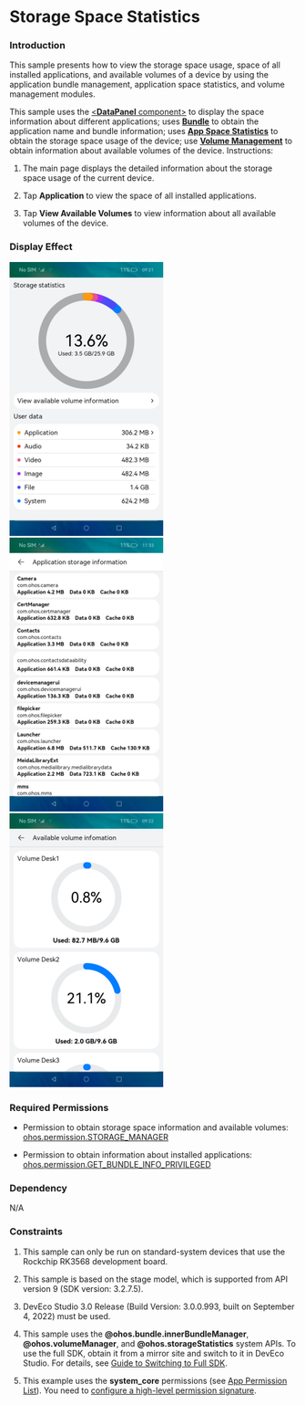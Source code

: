 # Storage Space Statistics

### Introduction

This sample presents how to view the storage space usage, space of all installed applications, and available volumes of a device by using the application bundle management, application space statistics, and volume management modules.

This sample uses the [<**DataPanel** component>](https://gitee.com/openharmony/docs/blob/master/en/application-dev/reference/arkui-ts/ts-basic-components-datapanel.md) to display the space information about different applications; uses [**Bundle**](https://gitee.com/openharmony/docs/blob/master/en/application-dev/reference/apis/js-apis-Bundle.md) to obtain the application name and bundle information; uses [**App Space Statistics**](https://gitee.com/openharmony/docs/blob/master/en/application-dev/reference/apis/js-apis-storage-statistics.md) to obtain the storage space usage of the device; use [**Volume Management**](https://gitee.com/openharmony/docs/blob/master/en/application-dev/reference/apis/js-apis-volumemanager.md) to obtain information about available volumes of the device.
Instructions:

1. The main page displays the detailed information about the storage space usage of the current device.

2. Tap **Application** to view the space of all installed applications.

3. Tap **View Available Volumes** to view information about all available volumes of the device.



### Display Effect

![](./screenshots/device/main_page_en.png)
![](./screenshots/device/application_page_en.png)
![](./screenshots/device/volume_page_en.png)

### Required Permissions

- Permission to obtain storage space information and available volumes: [ohos.permission.STORAGE_MANAGER](https://gitee.com/openharmony/docs/blob/master/en/application-dev/security/permission-list.md)

- Permission to obtain information about installed applications: [ohos.permission.GET_BUNDLE_INFO_PRIVILEGED](https://gitee.com/openharmony/docs/blob/master/en/application-dev/security/permission-list.md)

### Dependency

N/A

### Constraints

1. This sample can only be run on standard-system devices that use the Rockchip RK3568 development board.

2. This sample is based on the stage model, which is supported from API version 9 (SDK version: 3.2.7.5). 

3. DevEco Studio 3.0 Release (Build Version: 3.0.0.993, built on September 4, 2022) must be used.

4. This sample uses the **@ohos.bundle.innerBundleManager**, **@ohos.volumeManager**, and **@ohos.storageStatistics** system APIs. To use the full SDK, obtain it from a mirror site and switch to it in DevEco Studio. For details, see [Guide to Switching to Full SDK](https://gitee.com/openharmony/docs/blob/master/en/application-dev/quick-start/full-sdk-switch-guide.md).

5. This example uses the **system_core** permissions (see [App Permission List](https://gitee.com/openharmony/docs/blob/master/en/application-dev/security/permission-list.md)). You need to [configure a high-level permission signature](https://docs.openharmony.cn/pages/v3.2Beta/zh-cn/application-dev/security/hapsigntool-overview.md).
